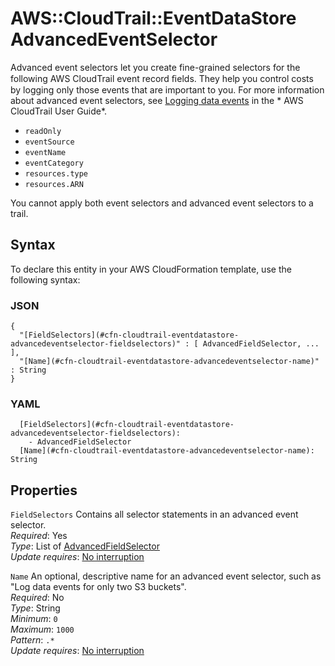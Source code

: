 # AWS::CloudTrail::EventDataStore AdvancedEventSelector<a name="aws-properties-cloudtrail-eventdatastore-advancedeventselector"></a>

Advanced event selectors let you create fine\-grained selectors for the following AWS CloudTrail event record ﬁelds\. They help you control costs by logging only those events that are important to you\. For more information about advanced event selectors, see [Logging data events](https://docs.aws.amazon.com/awscloudtrail/latest/userguide/logging-data-events-with-cloudtrail.html) in the * AWS CloudTrail User Guide*\.
+  `readOnly` 
+  `eventSource` 
+  `eventName` 
+  `eventCategory` 
+  `resources.type` 
+  `resources.ARN` 

You cannot apply both event selectors and advanced event selectors to a trail\.

## Syntax<a name="aws-properties-cloudtrail-eventdatastore-advancedeventselector-syntax"></a>

To declare this entity in your AWS CloudFormation template, use the following syntax:

### JSON<a name="aws-properties-cloudtrail-eventdatastore-advancedeventselector-syntax.json"></a>

```
{
  "[FieldSelectors](#cfn-cloudtrail-eventdatastore-advancedeventselector-fieldselectors)" : [ AdvancedFieldSelector, ... ],
  "[Name](#cfn-cloudtrail-eventdatastore-advancedeventselector-name)" : String
}
```

### YAML<a name="aws-properties-cloudtrail-eventdatastore-advancedeventselector-syntax.yaml"></a>

```
  [FieldSelectors](#cfn-cloudtrail-eventdatastore-advancedeventselector-fieldselectors): 
    - AdvancedFieldSelector
  [Name](#cfn-cloudtrail-eventdatastore-advancedeventselector-name): String
```

## Properties<a name="aws-properties-cloudtrail-eventdatastore-advancedeventselector-properties"></a>

`FieldSelectors`  <a name="cfn-cloudtrail-eventdatastore-advancedeventselector-fieldselectors"></a>
Contains all selector statements in an advanced event selector\.  
*Required*: Yes  
*Type*: List of [AdvancedFieldSelector](aws-properties-cloudtrail-eventdatastore-advancedfieldselector.md)  
*Update requires*: [No interruption](https://docs.aws.amazon.com/AWSCloudFormation/latest/UserGuide/using-cfn-updating-stacks-update-behaviors.html#update-no-interrupt)

`Name`  <a name="cfn-cloudtrail-eventdatastore-advancedeventselector-name"></a>
An optional, descriptive name for an advanced event selector, such as "Log data events for only two S3 buckets"\.  
*Required*: No  
*Type*: String  
*Minimum*: `0`  
*Maximum*: `1000`  
*Pattern*: `.*`  
*Update requires*: [No interruption](https://docs.aws.amazon.com/AWSCloudFormation/latest/UserGuide/using-cfn-updating-stacks-update-behaviors.html#update-no-interrupt)